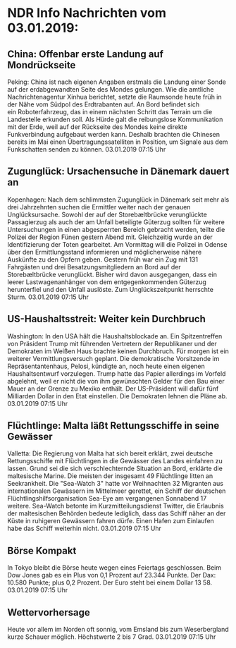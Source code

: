 # NDR Info Nachrichten vom 03.01.2019:


## China: Offenbar erste Landung auf Mondrückseite
Peking: China ist nach eigenen Angaben erstmals die Landung einer Sonde auf der erdabgewandten Seite des Mondes gelungen. Wie die amtliche Nachrichtenagentur Xinhua berichtet, setzte die Raumsonde heute früh in der Nähe vom Südpol des Erdtrabanten auf. An Bord befindet sich ein Roboterfahrzeug, das in einem nächsten Schritt das Terrain um die Landestelle erkunden soll. Als Hürde galt die reibungslose Kommunikation mit der Erde, weil auf der Rückseite des Mondes keine direkte Funkverbindung aufgebaut werden kann. Deshalb brachten die Chinesen bereits im Mai einen Übertragungssatelliten in Position, um Signale aus dem Funkschatten senden zu können. 03.01.2019 07:15 Uhr 

## Zugunglück: Ursachensuche in Dänemark dauert an
Kopenhagen: Nach dem schlimmsten Zugunglück in Dänemark seit mehr als drei Jahrzehnten suchen die Ermittler weiter nach der genauen Unglücksursache. Sowohl der auf der Storebæltbrücke verunglückte Passagierzug als auch der am Unfall beteiligte Güterzug sollten für weitere Untersuchungen in einen abgesperrten Bereich gebracht werden, teilte die Polizei der Region Fünen gestern Abend mit. Gleichzeitig wurde an der Identifizierung der Toten gearbeitet. Am Vormittag will die Polizei in Odense über den Ermittlungsstand informieren und möglicherweise nähere Auskünfte zu den Opfern geben. Gestern früh war ein Zug mit 131 Fahrgästen und drei Besatzungsmitgliedern an Bord auf der Storebæltbrücke verunglückt. Bisher wird davon ausgegangen, dass ein leerer Lastwagenanhänger von dem entgegenkommenden Güterzug herunterfiel und den Unfall auslöste. Zum Unglückszeitpunkt herrschte Sturm. 03.01.2019 07:15 Uhr 

## US-Haushaltsstreit: Weiter kein Durchbruch
Washington: In den USA hält die Haushaltsblockade an. Ein Spitzentreffen von Präsident Trump mit führenden Vertretern der Republikaner und der Demokraten im Weißen Haus brachte keinen Durchbruch. Für morgen ist ein weiterer Vermittlungsversuch geplant. Die demokratische Vorsitzende im Repräsentantenhaus, Pelosi, kündigte an, noch heute einen eigenen Haushaltsentwurf vorzulegen. Trump hatte das Papier allerdings im Vorfeld abgelehnt, weil er nicht die von ihm gewünschten Gelder für den Bau einer Mauer an der Grenze zu Mexiko enthält. Der US-Präsident will dafür fünf Milliarden Dollar in den Etat einstellen. Die Demokraten lehnen die Pläne ab. 03.01.2019 07:15 Uhr 

## Flüchtlinge: Malta läßt Rettungsschiffe in seine Gewässer
Valletta: Die Regierung von Malta hat sich bereit erklärt, zwei deutsche Rettungsschiffe mit Flüchtlingen in die Gewässer des Landes einfahren zu lassen. Grund sei die sich verschlechternde Situation an Bord, erklärte die maltesische Marine. Die meisten der insgesamt 49 Flüchtlinge litten an Seekrankheit. Die "Sea-Watch 3" hatte vor Weihnachten 32 Migranten aus internationalen Gewässern im Mittelmeer gerettet, ein Schiff der deutschen Flüchtlingshilfsorganisation Sea-Eye am vergangenen Sonnabend 17 weitere. Sea-Watch betonte im Kurzmitteilungsdienst Twitter, die Erlaubnis der maltesischen Behörden bedeute lediglich, dass das Schiff näher an der Küste in ruhigeren Gewässern fahren dürfe. Einen Hafen zum Einlaufen habe das Schiff weiterhin nicht. 03.01.2019 07:15 Uhr 

## Börse Kompakt
In Tokyo bleibt die Börse heute wegen eines Feiertags geschlossen. Beim Dow Jones gab es ein Plus von 0,1 Prozent auf 23.344 Punkte. Der Dax:			10.580 Punkte; plus 0,2 Prozent. Der Euro steht bei einem Dollar 13 58. 03.01.2019 07:15 Uhr 

## Wettervorhersage
Heute vor allem im Norden oft sonnig, vom Emsland bis zum Weserbergland kurze Schauer möglich. Höchstwerte 2 bis 7 Grad. 03.01.2019 07:15 Uhr 
